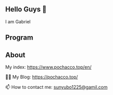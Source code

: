 ## Hello Guys 👋

I am Gabriel

## Program


## About

My index: https://www.pochacco.top/en/

👨‍💻 My Blog: https://pochacco.top/

📫 How to contact me: [sunyubo1225@gamil.com](mailto:sunyubo1225@gmail.com)
